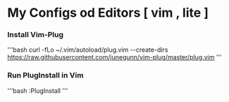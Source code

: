 # My Configs od Editors [ vim , lite ]

### Install Vim-Plug
'''bash
	curl -fLo ~/.vim/autoload/plug.vim --create-dirs \
    https://raw.githubusercontent.com/junegunn/vim-plug/master/plug.vim
'''

### Run PlugInstall in Vim
'''bash
	:PlugInstall
'''

